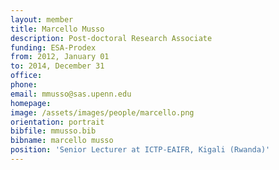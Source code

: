 ```yaml
---
layout: member
title: Marcello Musso
description: Post-doctoral Research Associate
funding: ESA-Prodex
from: 2012, January 01
to: 2014, December 31
office:
phone:
email: mmusso@sas.upenn.edu
homepage:
image: /assets/images/people/marcello.png
orientation: portrait
bibfile: mmusso.bib
bibname: marcello musso
position: 'Senior Lecturer at ICTP-EAIFR, Kigali (Rwanda)'
---
```


